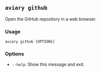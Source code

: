 ## `aviary github`

Open the GitHub repository in a web browser.

### Usage

```
aviary github [OPTIONS]
```

### Options

- `--help`: Show this message and exit.
